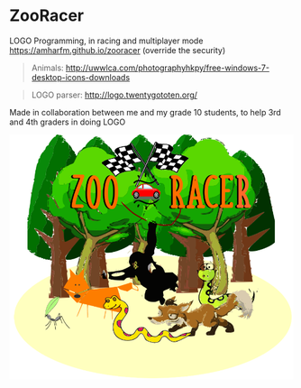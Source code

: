 # ZooRacer
LOGO Programming, in racing and multiplayer mode
https://amharfm.github.io/zooracer
(override the security)

> Animals: http://uwwlca.com/photographyhkpy/free-windows-7-desktop-icons-downloads

> LOGO parser: http://logo.twentygototen.org/

Made in collaboration between me and my grade 10 students, to help 3rd and 4th graders in doing LOGO

![cover](https://raw.githubusercontent.com/amharfm/zooracer/master/img/logo.png)
